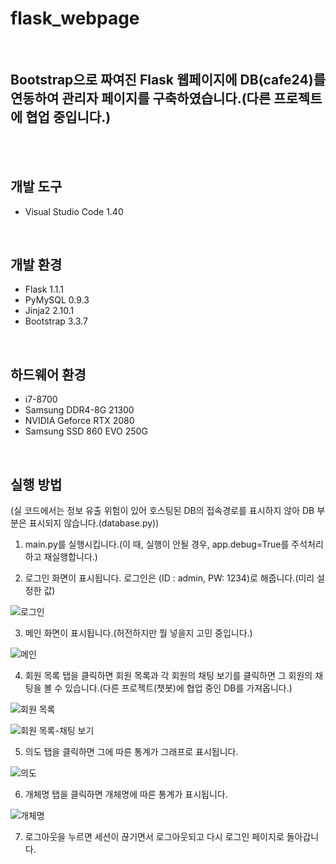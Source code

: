 # flask_webpage
<br>

## Bootstrap으로 짜여진 Flask 웹페이지에 DB(cafe24)를 연동하여 관리자 페이지를 구축하였습니다.(다른 프로젝트에 협업 중입니다.)
<br>
<br>

## 개발 도구
- Visual Studio Code 1.40
<br>

## 개발 환경
- Flask 1.1.1
- PyMySQL 0.9.3
- Jinja2 2.10.1
- Bootstrap 3.3.7
<br>

## 하드웨어 환경
- i7-8700
- Samsung DDR4-8G 21300
- NVIDIA Geforce RTX 2080
- Samsung SSD 860 EVO 250G
<br>

## 실행 방법
(실 코드에서는 정보 유출 위험이 있어 호스팅된 DB의 접속경로를 표시하지 않아 DB 부분은 표시되지 않습니다.(database.py))
1. main.py를 실행시킵니다.(이 때, 실행이 안될 경우, app.debug=True를 주석처리하고 재실행합니다.)

2. 로그인 화면이 표시됩니다. 로그인은 (ID : admin, PW: 1234)로 해줍니다.(미리 설정한 값)

![로그인](https://user-images.githubusercontent.com/52739724/68653370-f26d1d00-056e-11ea-8bd1-4e51cf4e4b70.jpg)

3. 메인 화면이 표시됩니다.(허전하지만 뭘 넣을지 고민 중입니다.)

![메인](https://user-images.githubusercontent.com/52739724/68653769-c8682a80-056f-11ea-8e1a-cccbcc91acf5.jpg)

4. 회원 목록 탭을 클릭하면 회원 목록과 각 회원의 채팅 보기를 클릭하면 그 회원의 채팅을 볼 수 있습니다.(다른 프로젝트(챗봇)에 협업 중인 DB를 가져옵니다.)

![회원 목록](https://user-images.githubusercontent.com/52739724/68653779-cc944800-056f-11ea-9865-ef257d320836.jpg)


![회원 목록-채팅 보기](https://user-images.githubusercontent.com/52739724/68653782-cdc57500-056f-11ea-8751-dc400acfa4e0.jpg)

5. 의도 탭을 클릭하면 그에 따른 통계가 그래프로 표시됩니다.

![의도](https://user-images.githubusercontent.com/52739724/68653785-cf8f3880-056f-11ea-91e0-4b3ba5a0bec6.jpg)

6. 개체명 탭을 클릭하면 개체명에 따른 통계가 표시됩니다.

![개체명](https://user-images.githubusercontent.com/52739724/68653788-d0c06580-056f-11ea-98cb-7c3bf2024b3a.jpg)

7. 로그아웃을 누르면 세션이 끊기면서 로그아웃되고 다시 로그인 페이지로 돌아갑니다.
